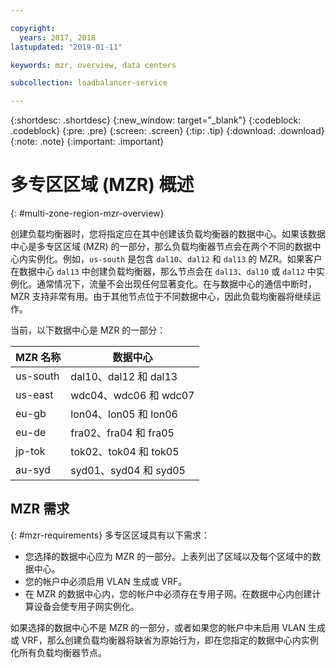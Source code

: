 ```yaml
---

copyright:
  years: 2017, 2018
lastupdated: "2019-01-11"

keywords: mzr, overview, data centers

subcollection: loadbalancer-service

---
```


{:shortdesc: .shortdesc}
{:new_window: target="_blank"}
{:codeblock: .codeblock}
{:pre: .pre}
{:screen: .screen}
{:tip: .tip}
{:download: .download}
{:note: .note}
{:important: .important}

# 多专区区域 (MZR) 概述
{: #multi-zone-region-mzr-overview}

创建负载均衡器时，您将指定应在其中创建该负载均衡器的数据中心。如果该数据中心是多专区区域 (MZR) 的一部分，那么负载均衡器节点会在两个不同的数据中心内实例化。例如，`us-south` 是包含 `dal10`、`dal12` 和 `dal13` 的 MZR。如果客户在数据中心 `dal13` 中创建负载均衡器，那么节点会在 `dal13`、`dal10` 或 `dal12` 中实例化。通常情况下，流量不会出现任何显著变化。在与数据中心的通信中断时，MZR 支持非常有用。由于其他节点位于不同数据中心，因此负载均衡器将继续运作。

当前，以下数据中心是 MZR 的一部分：

| MZR 名称 | 数据中心 |
| ---------|--------------|
| us-south | dal10、dal12 和 dal13 |
| us-east | wdc04、wdc06 和 wdc07 |
| eu-gb | lon04、lon05 和 lon06 |
| eu-de | fra02、fra04 和 fra05 |
| jp-tok | tok02、tok04 和 tok05 |
| au-syd | syd01、syd04 和 syd05 |


## MZR 需求
{: #mzr-requirements}
多专区区域具有以下需求：
* 您选择的数据中心应为 MZR 的一部分。上表列出了区域以及每个区域中的数据中心。
* 您的帐户中必须启用 VLAN 生成或 VRF。
* 在 MZR 的数据中心内，您的帐户中必须存在专用子网。在数据中心内创建计算设备会使专用子网实例化。

如果选择的数据中心不是 MZR 的一部分，或者如果您的帐户中未启用 VLAN 生成或 VRF，那么创建负载均衡器将缺省为原始行为，即在您指定的数据中心内实例化所有负载均衡器节点。
